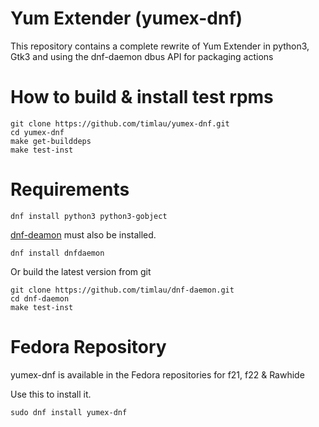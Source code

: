 Yum Extender (yumex-dnf)
=========================

This repository contains a complete rewrite of Yum Extender in python3, Gtk3 and using the dnf-daemon dbus API for
packaging actions


How to build & install test rpms
=================================
```
git clone https://github.com/timlau/yumex-dnf.git
cd yumex-dnf
make get-builddeps
make test-inst
```

Requirements
============

```
dnf install python3 python3-gobject 
```

[dnf-deamon](https://github.com/timlau/dnf-daemon) must also be installed.

```
dnf install dnfdaemon
```

Or build the latest version from git

```
git clone https://github.com/timlau/dnf-daemon.git
cd dnf-daemon
make test-inst
```


Fedora Repository
=======================
yumex-dnf is available in the Fedora repositories for f21, f22 & Rawhide

Use this to install it.
```
sudo dnf install yumex-dnf
```

